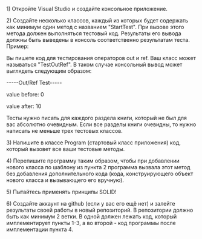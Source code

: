 1\) Откройте Visual Studio и создайте консольное приложение.

2\) Создайте несколько классов, каждый из которых будет содержать как минимум один метод с названием "StartTest". При вызове этого метода должен выполняться тестовый код. Результаты его вывода должны быть выведены в консоль соответственно результатам теста. Пример:

Вы пишете код для тестирования операторов out и ref. Ваш класс может называться "TestOutRef". В таком случае консольный вывод может выглядеть следующим образом:

-----Out/Ref Test-----

value before: 0

value after: 10

Тесты нужно писать для каждого раздела книги, который не был для вас абсолютно очевидным. Если все разделы книги очевидны, то нужно написать не меньше трех тестовых классов.

3\) Напишите в классе Program \(стартовый класс приложения\) код, который вызовет все ваши тестовые методы.

4\) Перепишите программу таким образом, чтобы при добавлении нового класса по шаблону из пункта 2 программа вызвала этот метод без добавления дополнительного кода \(кода, конструирующего объект нового класса и вызывающего его вручную\).

5\) Пытайтесь применять принципы SOLID!

6\) Создайте аккаунт на github \(если у вас его ещё нет\) и залейте результаты своей работы в новый репозиторий. В репозитории должно быть как минимум 2 ветки. В одной должен лежать код, который имплементирует пункты 1-3, а во второй - код программы после имплементации пункта 4.

